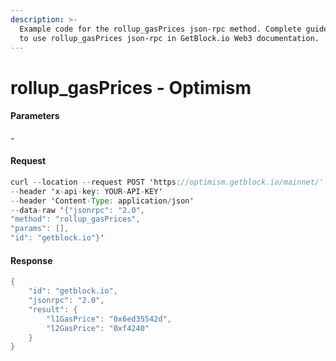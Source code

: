 ```yaml
---
description: >-
  Example code for the rollup_gasPrices json-rpc method. Сomplete guide on how
  to use rollup_gasPrices json-rpc in GetBlock.io Web3 documentation.
---
```


# rollup\_gasPrices - Optimism

#### Parameters

\-

#### Request

```java
curl --location --request POST 'https://optimism.getblock.io/mainnet/' 
--header 'x-api-key: YOUR-API-KEY' 
--header 'Content-Type: application/json' 
--data-raw '{"jsonrpc": "2.0",
"method": "rollup_gasPrices",
"params": [],
"id": "getblock.io"}'
```

#### Response

```java
{
    "id": "getblock.io",
    "jsonrpc": "2.0",
    "result": {
        "l1GasPrice": "0x6ed35542d",
        "l2GasPrice": "0xf4240"
    }
}
```
